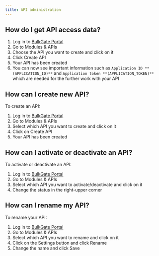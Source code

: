 ```yaml
---
title: API administration
---
```


## How do I get API access data?
1.	Log in to [BulkGate Portal](https://portal.bulkgate.com/)
2.	Go to Modules & APIs
3.	Choose the API you want to create and click on it
4.	Click Create API
5.	Your API has been created
6.	You can now see important information such as `Application ID **(APPLICATION_ID)**` and `Application token **(APPLICATION_TOKEN)**` which are needed for the further work with your API

## How can I create new API?
To create an API:
1.	Log in to [BulkGate Portal](https://portal.bulkgate.com)
2.  Go to Modules & APIs
3.	Select which API you want to create and click on it
4.	Click on Create API
5.	Your API has been created

## How can I activate or deactivate an API?
To activate or deactivate an API:
1.	Log in to [BulkGate Portal](https://portal.bulkgate.com)
2.	Go to Modules & APIs
3.	Select which API you want to activate/deactivate and click on it
4.	Change the status in the right-upper corner

## How can I rename my API?
To rename your API:
1.	Log in to [BulkGate Portal](https://portal.bulkgate.com)
2.	Go to Modules & APIs
3.	Select which API you want to rename and click on it
4.	Click on the Settings button and click Rename
5.	Change the name and click Save
